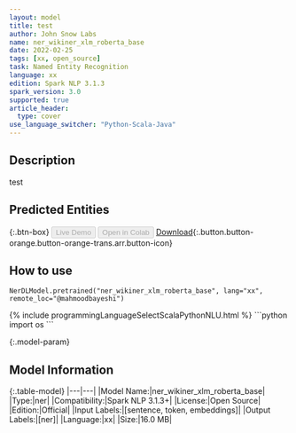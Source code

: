 ```yaml
---
layout: model
title: test
author: John Snow Labs
name: ner_wikiner_xlm_roberta_base
date: 2022-02-25
tags: [xx, open_source]
task: Named Entity Recognition
language: xx
edition: Spark NLP 3.1.3
spark_version: 3.0
supported: true
article_header:
  type: cover
use_language_switcher: "Python-Scala-Java"
---
```


## Description

test

## Predicted Entities



{:.btn-box}
<button class="button button-orange" disabled>Live Demo</button>
<button class="button button-orange" disabled>Open in Colab</button>
[Download](https://s3.amazonaws.com/undefined/public/models/ner_wikiner_xlm_roberta_base_xx_3.1.3_3.0_1645803255549.zip){:.button.button-orange.button-orange-trans.arr.button-icon}

## How to use

```undefined
NerDLModel.pretrained("ner_wikiner_xlm_roberta_base", lang="xx", remote_loc="@mahmoodbayeshi")
```

<div class="tabs-box" markdown="1">
{% include programmingLanguageSelectScalaPythonNLU.html %}
```python
import os
```

</div>

{:.model-param}
## Model Information

{:.table-model}
|---|---|
|Model Name:|ner_wikiner_xlm_roberta_base|
|Type:|ner|
|Compatibility:|Spark NLP 3.1.3+|
|License:|Open Source|
|Edition:|Official|
|Input Labels:|[sentence, token, embeddings]|
|Output Labels:|[ner]|
|Language:|xx|
|Size:|16.0 MB|